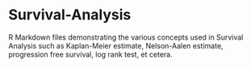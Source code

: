 # Survival-Analysis
R Markdown files demonstrating the various concepts used in Survival Analysis such as Kaplan-Meier estimate, Nelson-Aalen estimate, progression free survival, log rank test, et cetera.

